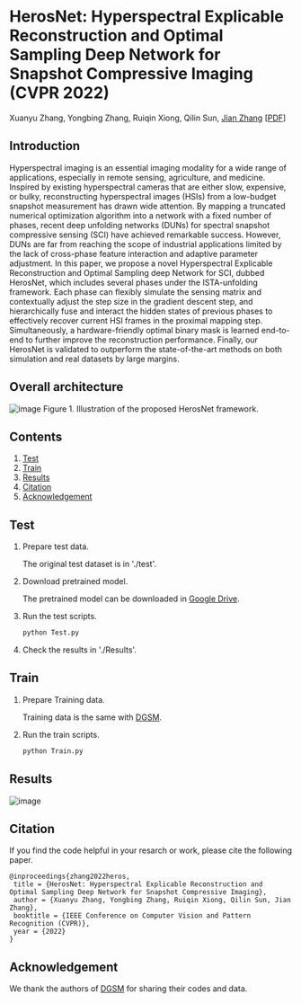 # HerosNet: Hyperspectral Explicable Reconstruction and Optimal Sampling Deep Network for Snapshot Compressive Imaging (CVPR 2022)
Xuanyu Zhang, Yongbing Zhang, Ruiqin Xiong, Qilin Sun, [Jian Zhang](http://jianzhang.tech/) [[PDF](https://arxiv.org/abs/2112.06238)]

## Introduction
Hyperspectral imaging is an essential imaging modality for a wide range of applications, especially in remote sensing, agriculture, and medicine. Inspired by existing
hyperspectral cameras that are either slow, expensive, or bulky, reconstructing hyperspectral images (HSIs) from a low-budget snapshot measurement has drawn wide attention. By mapping a truncated numerical optimization algorithm into a network with a fixed number of phases, recent deep unfolding networks (DUNs) for spectral snapshot compressive sensing (SCI) have achieved remarkable success. However, DUNs are far from reaching the scope of industrial applications limited by the lack of cross-phase feature interaction and adaptive parameter adjustment. In this paper, we propose a novel Hyperspectral Explicable Reconstruction and Optimal Sampling deep Network for SCI, dubbed HerosNet, which includes several phases under the ISTA-unfolding framework. Each phase can flexibly simulate the sensing matrix and contextually adjust the step size in the gradient descent step, and hierarchically fuse and interact the hidden states of previous phases to effectively recover current HSI frames in the proximal mapping step. Simultaneously, a hardware-friendly optimal binary mask is learned end-to-end to further improve the reconstruction performance. Finally, our HerosNet is validated to outperform the state-of-the-art methods on both simulation and real datasets by large margins.

## Overall architecture
![image](https://github.com/jianzhangcs/HerosNet/blob/main/Figs/net.png)
Figure 1. Illustration of the proposed HerosNet framework.

## Contents
1. [Test](#Test)
2. [Train](#Train)
3. [Results](#Results)
4. [Citation](#Citation)
5. [Acknowledgement](#Acknowledgement)

## Test
1. Prepare test data.

    The original test dataset is in './test'.

2. Download pretrained model.

    The pretrained model can be downloaded in [Google Drive](https://drive.google.com/file/d/17kxbNfRHJpLtFfIsdUnQPxVJAR8CrUpy/view?usp=share_link).

3. Run the test scripts. 
    ```bash
    python Test.py
    ```
4. Check the results in './Results'.

## Train
1. Prepare Training data.

    Training data is the same with [DGSM](https://github.com/TaoHuang95/DGSMP).

2. Run the train scripts. 
    ```bash
    python Train.py
    ```
## Results
![image](https://github.com/jianzhangcs/HerosNet/blob/main/Figs/results.png)

## Citation
If you find the code helpful in your resarch or work, please cite the following paper.
```
@inproceedings{zhang2022heros,
 title = {HerosNet: Hyperspectral Explicable Reconstruction and Optimal Sampling Deep Network for Snapshot Compressive Imaging},
 author = {Xuanyu Zhang, Yongbing Zhang, Ruiqin Xiong, Qilin Sun, Jian Zhang},
 booktitle = {IEEE Conference on Computer Vision and Pattern Recognition (CVPR)},
 year = {2022}
}
```

## Acknowledgement
We thank the authors of [DGSM](https://github.com/TaoHuang95/DGSMP) for sharing their codes and data.
